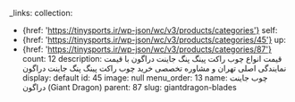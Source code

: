 _links:
  collection:
  - {href: 'https://tinysports.ir/wp-json/wc/v3/products/categories'}
  self:
  - {href: 'https://tinysports.ir/wp-json/wc/v3/products/categories/45'}
  up:
  - {href: 'https://tinysports.ir/wp-json/wc/v3/products/categories/87'}
count: 12
description: قیمت انواع چوب راکت پینگ پنگ جاینت دراگون
  با قیمت نمایندگی اصلی تهران و مشاوره تخصصی خرید
  چوب راکت پینگ پنگ جاینت دراگون
display: default
id: 45
image: null
menu_order: 13
name: چوب جاینت دراگون (Giant Dragon)
parent: 87
slug: giantdragon-blades
